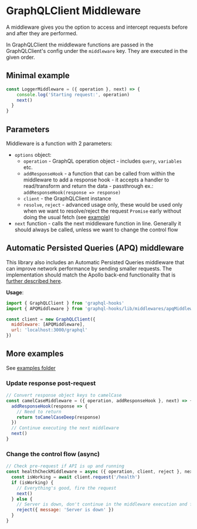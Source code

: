 # GraphQLClient Middleware

A middleware gives you the option to access and intercept requests before and after they are performed.

In GraphQLClient the middleware functions are passed in the GraphQLClient's config under the `middleware` key. They are executed in the given order.

## Minimal example

```js
const LoggerMiddleware = ({ operation }, next) => {
    console.log('Starting request:', operation)
    next()
  }
}
```

## Parameters

Middleware is a function with 2 parameters:

- `options` object:
  - `operation` - GraphQL operation object - includes `query`, `variables` etc.
  - `addResponseHook` - a function that can be called from within the middleware to add a response hook - it accepts a handler to read/transform and return the data - passthrough ex.: `addResponseHook(response => response)`
  - `client` - the GraphQLClient instance
  - `resolve`, `reject` - advanced usage only, these would be used only when we want to resolve/reject the request `Promise` early without doing the usual fetch (see [example](examples/cacheMiddleware.ts))
- `next` function - calls the next middleware function in line. Generally it should always be called, unless we want to change the control flow

## Automatic Persisted Queries (APQ) middleware

This library also includes an Automatic Persisted Queries middleware that can improve network performance by sending smaller requests. The implementation should match the Apollo back-end functionality that is [further described here](https://www.apollographql.com/docs/apollo-server/v2/performance/apq/).

**Usage**:

```js
import { GraphQLClient } from 'graphql-hooks'
import { APQMiddleware } from 'graphql-hooks/lib/middlewares/apqMiddleware'

const client = new GraphQLClient({
  middleware: [APQMiddleware],
  url: 'localhost:3000/graphql'
})
```

## More examples

See [examples folder](examples/)

### Update response post-request

```js
// Convert response object keys to camelCase
const camelCaseMiddleware = ({ operation, addResponseHook }, next) => {
  addResponseHook(response => {
    // Need to return
    return toCamelCaseDeep(response)
  })
  // Continue executing the next middleware
  next()
}
```

### Change the control flow (async)

```js
// Check pre-request if API is up and running
const healthCheckMiddleware = async ({ operation, client, reject }, next) => {
  const isWorking = await client.request('/health')
  if (isWorking) {
    // Everything's good, fire the request
    next()
  } else {
    // Server is down, don't continue in the middleware execution and fail the req early
    reject({ message: 'Server is down' })
  }
}
```
